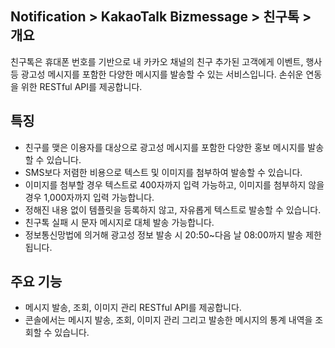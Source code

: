 ## Notification > KakaoTalk Bizmessage > 친구톡 > 개요

친구톡은 휴대폰 번호를 기반으로 내 카카오 채널의 친구 추가된 고객에게 이벤트, 행사 등 광고성 메시지를 포함한 다양한 메시지를 발송할 수 있는 서비스입니다.
손쉬운 연동을 위한 RESTful API를 제공합니다.

## 특징
* 친구를 맺은 이용자를 대상으로 광고성 메시지를 포함한 다양한 홍보 메시지를 발송할 수 있습니다.
* SMS보다 저렴한 비용으로 텍스트 및 이미지를 첨부하여 발송할 수 있습니다.
* 이미지를 첨부할 경우 텍스트로 400자까지 입력 가능하고, 이미지를 첨부하지 않을 경우 1,000자까지 입력 가능합니다.
* 정해진 내용 없이 템플릿을 등록하지 않고, 자유롭게 텍스트로 발송할 수 있습니다.
* 친구톡 실패 시 문자 메시지로 대체 발송 가능합니다.
* 정보통신망법에 의거해 광고성 정보 발송 시 20:50~다음 날 08:00까지 발송 제한됩니다.

## 주요 기능
* 메시지 발송, 조회, 이미지 관리 RESTful API를 제공합니다.
* 콘솔에서는 메시지 발송, 조회, 이미지 관리 그리고 발송한 메시지의 통계 내역을 조회할 수 있습니다.

